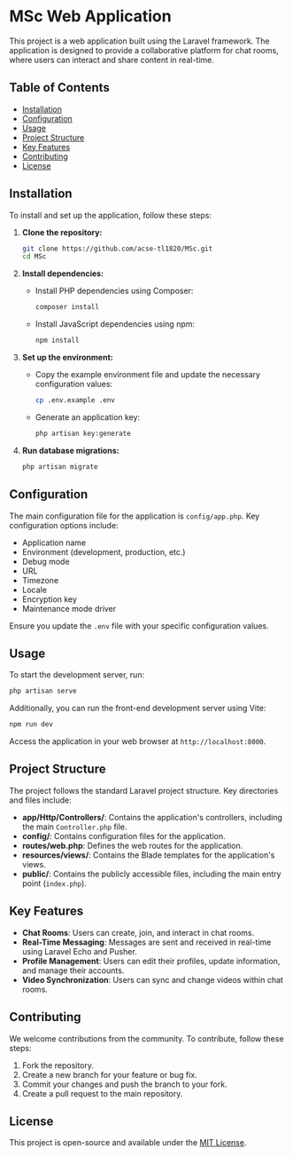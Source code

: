 # MSc Web Application

This project is a web application built using the Laravel framework. The application is designed to provide a collaborative platform for chat rooms, where users can interact and share content in real-time.

## Table of Contents

- [Installation](#installation)
- [Configuration](#configuration)
- [Usage](#usage)
- [Project Structure](#project-structure)
- [Key Features](#key-features)
- [Contributing](#contributing)
- [License](#license)

## Installation

To install and set up the application, follow these steps:

1. **Clone the repository:**

   ```bash
   git clone https://github.com/acse-tl1820/MSc.git
   cd MSc
   ```

2. **Install dependencies:**

   - Install PHP dependencies using Composer:

     ```bash
     composer install
     ```

   - Install JavaScript dependencies using npm:

     ```bash
     npm install
     ```

3. **Set up the environment:**

   - Copy the example environment file and update the necessary configuration values:

     ```bash
     cp .env.example .env
     ```

   - Generate an application key:

     ```bash
     php artisan key:generate
     ```

4. **Run database migrations:**

   ```bash
   php artisan migrate
   ```

## Configuration

The main configuration file for the application is `config/app.php`. Key configuration options include:

- Application name
- Environment (development, production, etc.)
- Debug mode
- URL
- Timezone
- Locale
- Encryption key
- Maintenance mode driver

Ensure you update the `.env` file with your specific configuration values.

## Usage

To start the development server, run:

```bash
php artisan serve
```

Additionally, you can run the front-end development server using Vite:

```bash
npm run dev
```

Access the application in your web browser at `http://localhost:8000`.

## Project Structure

The project follows the standard Laravel project structure. Key directories and files include:

- **app/Http/Controllers/**: Contains the application's controllers, including the main `Controller.php` file.
- **config/**: Contains configuration files for the application.
- **routes/web.php**: Defines the web routes for the application.
- **resources/views/**: Contains the Blade templates for the application's views.
- **public/**: Contains the publicly accessible files, including the main entry point (`index.php`).

## Key Features

- **Chat Rooms**: Users can create, join, and interact in chat rooms.
- **Real-Time Messaging**: Messages are sent and received in real-time using Laravel Echo and Pusher.
- **Profile Management**: Users can edit their profiles, update information, and manage their accounts.
- **Video Synchronization**: Users can sync and change videos within chat rooms.

## Contributing

We welcome contributions from the community. To contribute, follow these steps:

1. Fork the repository.
2. Create a new branch for your feature or bug fix.
3. Commit your changes and push the branch to your fork.
4. Create a pull request to the main repository.

## License

This project is open-source and available under the [MIT License](LICENSE).
